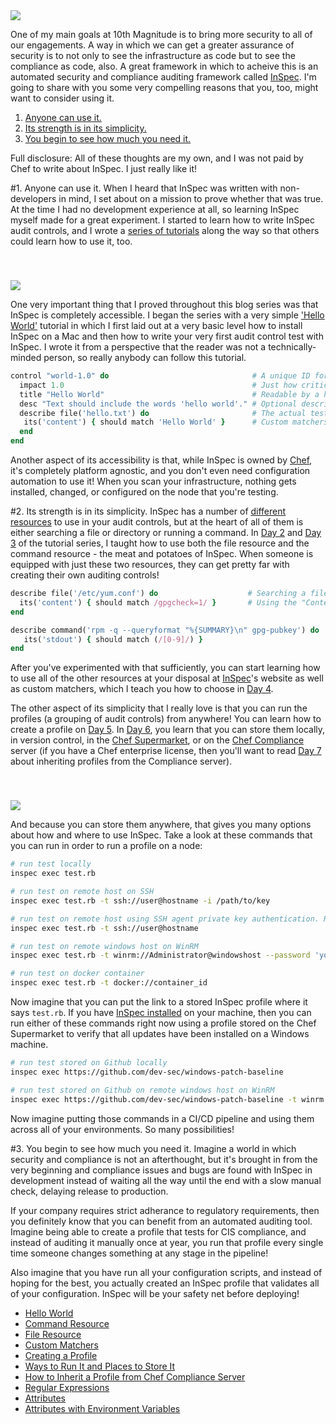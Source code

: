 <img src='https://github.com/anniehedgpeth/anniehedgpeth.github.io/blob/master/assets/images/InSpecLogo.png?raw=true' style='display: block; margin-left: auto; margin-right: auto; padding-top: 40px' />

One of my main goals at 10th Magnitude is to bring more security to all of our engagements. A way in which we can get a greater assurance of security is to not only to see the infrastructure as code but to see the compliance as code, also. A great framework in which to acheive this is an automated security and compliance auditing framework called [InSpec](http://inspec.io/). I'm going to share with you some very compelling reasons that you, too, might want to consider using it.

1. [Anyone can use it.](#1-anyone-can-use-it)
2. [Its strength is in its simplicity.](#its-strength-is-in-its-simplicity)
3. [You begin to see how much you need it.](#you-begin-to-see-how-much-you-need-it)

Full disclosure: All of these thoughts are my own, and I was not paid by Chef to write about InSpec. I just really like it!

#1. Anyone can use it.
When I heard that InSpec was written with non-developers in mind, I set about on a mission to prove whether that was true. At the time I had no development experience at all, so learning InSpec myself made for a great experiment. I started to learn how to write InSpec audit controls, and I wrote a [series of tutorials](http://www.anniehedgie.com/inspec) along the way so that others could learn how to use it, too.

<img src='https://github.com/anniehedgpeth/anniehedgpeth.github.io/blob/master/assets/images/blogscreenshot.png?raw=true' style='display: block; margin-left: auto; margin-right: auto; padding-top: 40px' />

One very important thing that I proved throughout this blog series was that InSpec is completely accessible. I began the series with a very simple ['Hello World'](http://www.anniehedgie.com/inspec-basics-1) tutorial in which I first laid out at a very basic level how to install InSpec on a Mac and then how to write your very first audit control test with InSpec. I wrote it from a perspective that the reader was not a technically-minded person, so really anybody can follow this tutorial.

```ruby
control "world-1.0" do                                # A unique ID for this control
  impact 1.0                                          # Just how critical is
  title "Hello World"                                 # Readable by a human
  desc "Text should include the words 'hello world'." # Optional description
  describe file('hello.txt') do                       # The actual test / Resources 
   its('content') { should match 'Hello World' }      # Custom matchers
  end
end
```

Another aspect of its accessibility is that, while InSpec is owned by [Chef](https://www.chef.io/), it's completely platform agnostic, and you don't even need configuration automation to use it! When you scan your infrastructure, nothing gets installed, changed, or configured on the node that you're testing.

#2. Its strength is in its simplicity.
InSpec has a number of [different resources](http://inspec.io/docs/reference/resources/) to use in your audit controls, but at the heart of all of them is either searching a file or directory or running a command. In [Day 2](http://www.anniehedgie.com/inspec-basics-2) and [Day 3](http://www.anniehedgie.com/inspec-basics-3) of the tutorial series, I taught how to use both the file resource and the command resource - the meat and potatoes of InSpec. When someone is equipped with just these two resources, they can get pretty far with creating their own auditing controls! 

```ruby
describe file('/etc/yum.conf') do                    # Searching a file
  its('content') { should match /gpgcheck=1/ }       # Using the "Content" matcher
end

describe command('rpm -q --queryformat "%{SUMMARY}\n" gpg-pubkey') do  # Running a command 
   its('stdout') { should match (/[0-9]/) }                            # Matching its standard output
end
```

After you've experimented with that sufficiently, you can start learning how to use all of the other resources at your disposal at [InSpec](http://inspec.io/)'s website as well as custom matchers, which I teach you how to choose in [Day 4](http://www.anniehedgie.com/inspec-basics-4).

The other aspect of its simplicity that I really love is that you can run the profiles (a grouping of audit controls) from anywhere! You can learn how to create a profile on [Day 5](http://www.anniehedgie.com/inspec-basics-5). In [Day 6](http://www.anniehedgie.com/inspec-basics-6), you learn that you can store them locally, in version control, in the [Chef Supermarket](https://supermarket.chef.io/tools?type=compliance_profile), or on the [Chef Compliance](https://docs.chef.io/compliance.html#) server (if you have a Chef enterprise license, then you'll want to read [Day 7](http://www.anniehedgie.com/inspec-basics-7) about inheriting profiles from the Compliance server).

<img src='https://github.com/anniehedgpeth/anniehedgpeth.github.io/blob/master/assets/article_images/2016-06-09-inspec-basics-6/whereandhow.png?raw=true' style='display: block; margin-left: auto; margin-right: auto; padding-top: 40px' />

And because you can store them anywhere, that gives you many options about how and where to use InSpec. Take a look at these commands that you can run in order to run a profile on a node:

```bash
# run test locally
inspec exec test.rb

# run test on remote host on SSH
inspec exec test.rb -t ssh://user@hostname -i /path/to/key

# run test on remote host using SSH agent private key authentication. Requires InSpec 1.7.1
inspec exec test.rb -t ssh://user@hostname

# run test on remote windows host on WinRM
inspec exec test.rb -t winrm://Administrator@windowshost --password 'your-password'

# run test on docker container
inspec exec test.rb -t docker://container_id
```

Now imagine that you can put the link to a stored InSpec profile where it says `test.rb`. If you have [InSpec installed]((http://www.anniehedgie.com/inspec-basics-1)) on your machine, then you can run either of these commands right now using a profile stored on the Chef Supermarket to verify that all updates have been installed on a Windows machine.

```bash
# run test stored on Github locally 
inspec exec https://github.com/dev-sec/windows-patch-baseline

# run test stored on Github on remote windows host on WinRM
inspec exec https://github.com/dev-sec/windows-patch-baseline -t winrm://Administrator@windowshost --password 'your-password'
```
Now imagine putting those commands in a CI/CD pipeline and using them across all of your environments. So many possibilities!

#3. You begin to see how much you need it.
Imagine a world in which security and compliance is not an afterthought, but it's brought in from the very beginning and compliance issues and bugs are found with InSpec in development instead of waiting all the way until the end with a slow manual check, delaying release to production.

If your company requires strict adherance to regulatory requirements, then you definitely know that you can benefit from an automated auditing tool. Imagine being able to create a profile that tests for CIS compliance, and instead of auditing it manually once at year, you run that profile every single time someone changes something at any stage in the pipeline! 

Also imagine that you have run all your configuration scripts, and instead of hoping for the best, you actually created an InSpec profile that validates all of your configuration. InSpec will be your safety net before deploying! 






  - [Hello World](http://www.anniehedgie.com/inspec-basics-1) 
  - [Command Resource](http://www.anniehedgie.com/inspec-basics-2)
  - [File Resource](http://www.anniehedgie.com/inspec-basics-3)
  - [Custom Matchers](http://www.anniehedgie.com/inspec-basics-4)
  - [Creating a Profile](http://www.anniehedgie.com/inspec-basics-5)
  - [Ways to Run It and Places to Store It](http://www.anniehedgie.com/inspec-basics-6)
  - [How to Inherit a Profile from Chef Compliance Server](http://www.anniehedgie.com/inspec-basics-7)
  - [Regular Expressions](http://www.anniehedgie.com/inspec-basics-8)
  - [Attributes](http://www.anniehedgie.com/inspec-basics-9)
  - [Attributes with Environment Variables](http://www.anniehedgie.com/inspec-basics-10)